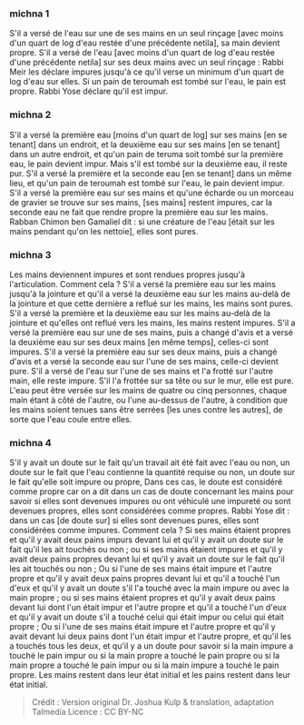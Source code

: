 
### michna 1
S'il a versé de l'eau sur une de ses mains en un seul rinçage [avec moins d'un quart de log d'eau restée d'une précédente netila], sa main devient propre. S'il a versé de l'eau [avec moins d'un quart de log d'eau restée d'une précédente netila] sur ses deux mains avec un seul rinçage : Rabbi Meir les déclare impures jusqu'à ce qu'il verse un minimum d'un quart de log d'eau sur elles. Si un pain de teroumah est tombé sur l'eau, le pain est propre. Rabbi Yose déclare qu'il est impur.

### michna 2
S'il a versé la première eau [moins d'un quart de log] sur ses mains [en se tenant] dans un endroit, et la deuxième eau sur ses mains [en se tenant] dans un autre endroit, et qu'un pain de teruma soit tombé sur la première eau, le pain devient impur. Mais s'il est tombé sur la deuxième eau, il reste pur. S'il a versé la première et la seconde eau [en se tenant] dans un même lieu, et qu'un pain de teroumah est tombé sur l'eau, le pain devient impur. S'il a versé la première eau sur ses mains et qu'une écharde ou un morceau de gravier se trouve sur ses mains, [ses mains] restent impures, car la seconde eau ne fait que rendre propre la première eau sur les mains. Rabban Chimon ben Gamaliel dit : si une créature de l'eau [était sur les mains pendant qu'on les nettoie], elles sont pures.

### michna 3
Les mains deviennent impures et sont rendues propres jusqu'à l'articulation. Comment cela ? S'il a versé la première eau sur les mains jusqu'à la jointure et qu'il a versé la deuxième eau sur les mains au-delà de la jointure et que cette dernière a reflué sur les mains, les mains sont pures. S'il a versé la première et la deuxième eau sur les mains au-delà de la jointure et qu'elles ont reflué vers les mains, les mains restent impures. S'il a versé la première eau sur une de ses mains, puis a changé d'avis et a versé la deuxième eau sur ses deux mains [en même temps], celles-ci sont impures. S'il a versé la première eau sur ses deux mains, puis a changé d'avis et a versé la seconde eau sur l'une de ses mains, celle-ci devient pure. S'il a versé de l'eau sur l'une de ses mains et l'a frotté sur l'autre main, elle reste impure. S'il l'a frottée sur sa tête ou sur le mur, elle est pure. L'eau peut être versée sur les mains de quatre ou cinq personnes, chaque main étant à côté de l'autre, ou l'une au-dessus de l'autre, à condition que les mains soient tenues sans être serrées [les unes contre les autres], de sorte que l'eau coule entre elles.

### michna 4
S'il y avait un doute sur le fait qu'un travail ait été fait avec l'eau ou non, un doute sur le fait que l'eau contienne la quantité requise ou non, un doute sur le fait qu'elle soit impure ou propre, Dans ces cas, le doute est considéré comme propre car on a dit dans un cas de doute concernant les mains pour savoir si elles sont devenues impures ou ont véhiculé une impureté ou sont devenues propres, elles sont considérées comme propres. Rabbi Yose dit : dans un cas [de doute sur] si elles sont devenues pures, elles sont considérées comme impures. Comment cela ? Si ses mains étaient propres et qu'il y avait deux pains impurs devant lui et qu'il y avait un doute sur le fait qu'il les ait touchés ou non ; ou si ses mains étaient impures et qu'il y avait deux pains propres devant lui et qu'il y avait un doute sur le fait qu'il les ait touchés ou non ; Ou si l'une de ses mains était impure et l'autre propre et qu'il y avait deux pains propres devant lui et qu'il a touché l'un d'eux et qu'il y avait un doute s'il l'a touché avec la main impure ou avec la main propre ; ou si ses mains étaient propres et qu'il y avait deux pains devant lui dont l'un était impur et l'autre propre et qu'il a touché l'un d'eux et qu'il y avait un doute s'il a touché celui qui était impur ou celui qui était propre ; Ou si l'une de ses mains était impure et l'autre propre et qu'il y avait devant lui deux pains dont l'un était impur et l'autre propre, et qu'il les a touchés tous les deux, et qu'il y a un doute pour savoir si la main impure a touché le pain impur ou si la main propre a touché le pain propre ou si la main propre a touché le pain impur ou si la main impure a touché le pain propre. Les mains restent dans leur état initial et les pains restent dans leur état initial.

>Crédit : Version original Dr. Joshua Kulp & translation, adaptation Talmedia
>Licence : CC BY-NC